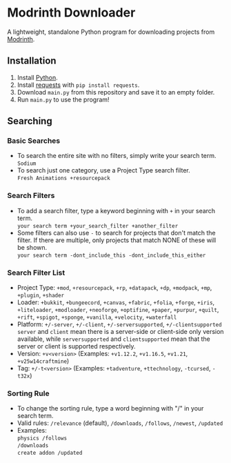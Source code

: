 # Modrinth Downloader
A lightweight, standalone Python program for downloading projects from [Modrinth](https://modrinth.com/).

## Installation
1. Install [Python](https://www.python.org/).
2. Install [requests](https://pypi.org/project/requests/) with `pip install requests`.
3. Download `main.py` from this repository and save it to an empty folder.
4. Run `main.py` to use the program!

## Searching
### Basic Searches
* To search the entire site with no filters, simply write your search term.\
  `Sodium`
* To search just one category, use a Project Type search filter.\
  `Fresh Animations +resourcepack`

### Search Filters
* To add a search filter, type a keyword beginning with `+` in your search term.\
  `your search term +your_search_filter +another_filter`
* Some filters can also use `-` to search for projects that don't match the filter. If there are multiple, only projects that match NONE of these will be shown.\
  `your search term -dont_include_this -dont_include_this_either`

### Search Filter List
* Project Type: `+mod`, `+resourcepack`, `+rp`, `+datapack`, `+dp`, `+modpack`, `+mp`, `+plugin`, `+shader`
* Loader: `+bukkit`, `+bungeecord`, `+canvas`, `+fabric`, `+folia`, `+forge`, `+iris`, `+liteloader`, `+modloader`, `+neoforge`, `+optifine`, `+paper`, `+purpur`, `+quilt`, `+rift`, `+spigot`, `+sponge`, `+vanilla`, `+velocity`, `+waterfall`
* Platform: `+/-server`, `+/-client`, `+/-serversupported`, `+/-clientsupported`\
  `server` and `client` mean there is a server-side or client-side only version available, while `serversupported` and `clientsupported` mean that the server or client is supported respectively. 
* Version: `+v<version>` (Examples: `+v1.12.2`, `+v1.16.5`, `+v1.21`, `+v25w14craftmine`)
* Tag: `+/-t<version>` (Examples: `+tadventure`, `+ttechnology`, `-tcursed`, `-t32x`)

### Sorting Rule
* To change the sorting rule, type a word beginning with "/" in your search term.
* Valid rules: `/relevance` (default), `/downloads`, `/follows`, `/newest`, `/updated`
* Examples:\
  `physics /follows`\
  `/downloads`\
  `create addon /updated`
